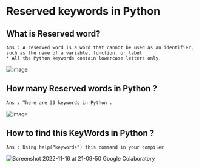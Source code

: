 # Reserved keywords in Python

## What is Reserved word?
```
Ans : A reserved word is a word that cannot be used as an identifier, such as the name of a variable, function, or label 
* All the Python keywords contain lowercase letters only.
```
![image](https://user-images.githubusercontent.com/116889143/202216011-7e5535c2-927b-4723-ba5d-f88802aa93c2.png)

## How many Reserved words in Python ?
```
Ans : There are 33 keywords in Python . 
 ```
 ![image](https://user-images.githubusercontent.com/116889143/202216963-cb48097b-28c6-4929-a6ba-ea83144c759c.png)

## How to find this KeyWords in Python ?
```
Ans : Using help("keywords") this command in your compiler 

```
![Screenshot 2022-11-16 at 21-09-50 Google Colaboratory](https://user-images.githubusercontent.com/116889143/202218162-5f371c8b-93b6-4177-94a8-6d1f69fc52cc.png)
